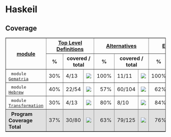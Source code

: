 # Haskeil
## Coverage
<html><head><meta http-equiv="Content-Type" content="text/html; charset=UTF-8">
</head><body><table class="dashboard" width="100%" border=1>
<tr><th rowspan=2><a href="https://htmlpreview.github.io/?https://github.com/dvulakh/haskeil/blob/main/coverage/hpc_index.html">module</a></th><th colspan=3><a href="https://htmlpreview.github.io/?https://github.com/dvulakh/haskeil/blob/main/coverage/hpc_index_fun.html">Top Level Definitions</a></th><th colspan=3><a href="https://htmlpreview.github.io/?https://github.com/dvulakh/haskeil/blob/main/coverage/hpc_index_alt.html">Alternatives</a></th><th colspan=3><a href="https://htmlpreview.github.io/?https://github.com/dvulakh/haskeil/blob/main/coverage/hpc_index_exp.html">Expressions</a></th></tr><tr><th>%</th><th colspan=2>covered / total</th><th>%</th><th colspan=2>covered / total</th><th>%</th><th colspan=2>covered / total</th></tr><tr>
<td>&nbsp;&nbsp;<tt>module <a href="https://htmlpreview.github.io/?https://github.com/dvulakh/haskeil/blob/main/coverage/Gematria.hs.html">Gematria</a></tt></td>
<td align="right">30%</td><td>4/13</td><td width=100><img src="https://progress-bar.dev/30"></td><td align="right">100%</td><td>11/11</td><td width=100><img src="https://progress-bar.dev/100"></td><td align="right">100%</td><td>94/94</td><td width=100><img src="https://progress-bar.dev/100"></td></tr>
<tr>
<td>&nbsp;&nbsp;<tt>module <a href="https://htmlpreview.github.io/?https://github.com/dvulakh/haskeil/blob/main/coverage/Hebrew.hs.html">Hebrew</a></tt></td>
<td align="right">40%</td><td>22/54</td><td width=100><img src="https://progress-bar.dev/40"></td><td align="right">57%</td><td>60/104</td><td width=100><img src="https://progress-bar.dev/57"></td><td align="right">62%</td><td>139/221</td><td width=100><img src="https://progress-bar.dev/62"></td></tr>
<tr>
<td>&nbsp;&nbsp;<tt>module <a href="https://htmlpreview.github.io/?https://github.com/dvulakh/haskeil/blob/main/coverage/Transformation.hs.html">Transformation</a></tt></td>
<td align="right">30%</td><td>4/13</td><td width=100><img src="https://progress-bar.dev/30"></td><td align="right">80%</td><td>8/10</td><td width=100><img src="https://progress-bar.dev/80"></td><td align="right">84%</td><td>87/103</td><td width=100><img src="https://progress-bar.dev/84"></td></tr>
<tr></tr><tr style="background: #e0e0e0">
<th align=left>&nbsp;&nbsp;Program Coverage Total</tt></th>
<td align="right">37%</td><td>30/80</td><td width=100><img src="https://progress-bar.dev/37"></td><td align="right">63%</td><td>79/125</td><td width=100><img src="https://progress-bar.dev/63"></td><td align="right">76%</td><td>320/418</td><td width=100><img src="https://progress-bar.dev/76"></td></tr>
</table></body></html>
